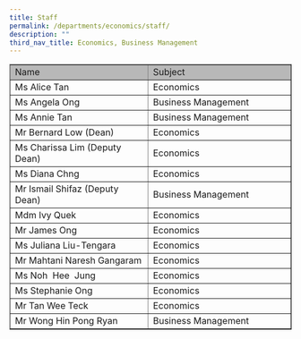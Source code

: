 ```yaml
---
title: Staff
permalink: /departments/economics/staff/
description: ""
third_nav_title: Economics, Business Management
---
```

<table width="650" border="1"><tbody><tr style="background-color: #b8b8b8;"><td width="325">Name</td><td width="325">Subject</td></tr><tr><td width="325">Ms Alice Tan</td><td width="325">Economics</td></tr><tr><td width="325">Ms Angela Ong</td><td width="325">Business Management</td></tr><tr><td width="325">Ms Annie Tan</td><td width="325">Business Management</td></tr><tr><td width="325">Mr Bernard Low (Dean)</td><td width="325">Economics</td></tr><tr><td width="325">Ms Charissa Lim (Deputy Dean)</td><td width="325">Economics</td></tr><tr><td width="325">Ms Diana Chng</td><td width="325">Economics</td></tr><tr><td width="325">Mr Ismail Shifaz (Deputy Dean)</td><td width="325">Business Management</td></tr><tr><td width="325">Mdm Ivy Quek</td><td width="325">Economics</td></tr><tr><td width="325">Mr James Ong</td><td width="325">Economics</td></tr><tr><td width="325">Ms Juliana Liu-Tengara</td><td width="325">Economics</td></tr><tr><td width="325">Mr Mahtani Naresh Gangaram</td><td width="325">Economics</td></tr><tr><td width="325">Ms Noh &nbsp;Hee&nbsp; Jung</td><td width="325">Economics</td></tr><tr><td width="325">Ms Stephanie Ong</td><td width="325">Economics</td></tr><tr><td width="325">Mr Tan Wee Teck</td><td width="325">Economics</td></tr><tr><td width="325">Mr Wong Hin Pong Ryan</td><td width="325">Business Management</td></tr></tbody></table>